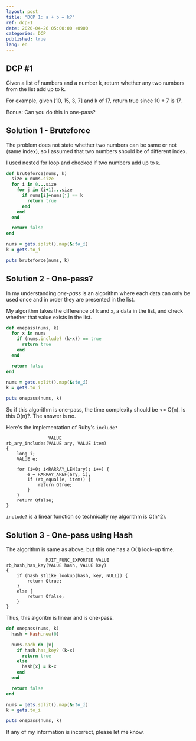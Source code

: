 ```yaml
---
layout: post
title: "DCP 1: a + b = k?"
ref: dcp-1
date: 2020-04-26 05:00:00 +0900
categories: DCP
published: true
lang: en
---
```


## **DCP #1**
Given a list of numbers and a number k, return whether any two numbers from the list add up to k.

For example, given [10, 15, 3, 7] and k of 17, return true since 10 + 7 is 17.

Bonus: Can you do this in one-pass?

<div class="divider"></div>

## Solution 1 - Bruteforce

The problem does not state whether two numbers can be same or not (same index), so I assumed
that two numbers should be of different index.

I used nested for loop and checked if two numbers add up to `k`.

```rb
def bruteforce(nums, k)
  size = nums.size
  for i in 0...size
    for j in (i+1)...size
      if nums[i]+nums[j] == k
        return true
      end
    end
  end

  return false
end

nums = gets.split().map(&:to_i)
k = gets.to_i

puts bruteforce(nums, k)
```

## Solution 2 - One-pass?

In my understanding _one-pass_ is an algorithm where each data can only be used once and in order 
they are presented in the list. 

My algorithm takes the difference of `k` and `x`, a data in the list, and check whether
that value exists in the list.

```rb
def onepass(nums, k)
  for x in nums
    if (nums.include? (k-x)) == true
      return true
    end
  end

  return false
end

nums = gets.split().map(&:to_i)
k = gets.to_i

puts onepass(nums, k)
```

So if this algorithm is one-pass, the time complexity should be <= O(n). 
Is this O(n)?. The answer is no.

Here's the implementation of Ruby's `include?`
```
                VALUE
rb_ary_includes(VALUE ary, VALUE item)
{
	long i;
	VALUE e;

	for (i=0; i<RARRAY_LEN(ary); i++) {
		e = RARRAY_AREF(ary, i);
		if (rb_equal(e, item)) {
			return Qtrue;
		}
	}
	return Qfalse;
}
```

`include?` is a linear function so technically my algorithm is O(n^2).

## Solution 3 - One-pass using Hash

The algorithm is same as above, but this one has a O(1) look-up time.
```
               MJIT_FUNC_EXPORTED VALUE
rb_hash_has_key(VALUE hash, VALUE key)
{
	if (hash_stlike_lookup(hash, key, NULL)) {
		return Qtrue;
	}
	else {
		return Qfalse;
	}
}
```

Thus, this algoritm is linear and is one-pass.

```rb
def onepass(nums, k)
  hash = Hash.new(0)

  nums.each do |x|
    if hash.has_key? (k-x)
      return true
    else
      hash[x] = k-x
    end
  end

  return false
end

nums = gets.split().map(&:to_i)
k = gets.to_i

puts onepass(nums, k)
```

If any of my information is incorrect, please let me know.
